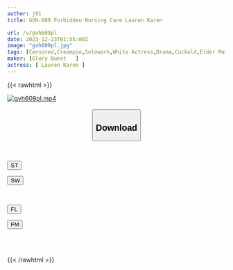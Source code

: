 ```yaml
---
author: j91
title: GVH-609 Forbidden Nursing Care Lauren Karen

url: /v/gvh609pl
date: 2023-12-23T01:55:00Z
image: "gvh609pl.jpg"
tags: [Censored,Creampie,Solowork,White Actress,Drama,Cuckold,Elder Male	 ]
maker: [Glory Quest   ]
actress: [ Lauren Karen ]
---
```



{{< rawhtml >}}

<div class="video" data-videoid="r2vZZOzVX3CbL4p">
    <a href="javascript:;">
        <img src="/v/gvh609pl/gvh609pl.jpg" width="WIDTH" height="HEIGHT" alt="gvh609pl.mp4" loading="lazy">
    </a>
</div>

<script type="text/javascript" src="https://j91.asia/asset/on-demand-st.js"></script>

<br>
  <link rel="stylesheet" href="https://j91.asia/asset/bs5.css">
  
  <center>
  <button class="btn btn-primary" type="button" data-bs-toggle="collapse" data-bs-target=".multi-collapse" aria-expanded="false" aria-controls="multiCollapseExample1 multiCollapseExample2"><h2>Download</h2></button></center>
</p>
<div class="row">
  <div class="col">
    <div class="collapse multi-collapse" id="multiCollapseExample1">
      <div class="card card-body">
	      	      <br>
<div class="buttons">  
<p><a href="https://streamtape.to/v/r2vZZOzVX3CbL4p" target="_blank"><button class="btn-hover color-3"><i class="fa fa-download"></i> ST</button></a></p>
<p><a href="https://flaswish.com/es5afmmcd0yx" target="_blank"><button class="btn-hover color-2"><i class="fa fa-download"></i> SW</button></a></p></div>
    </div>
  </div>
</div>
  <div class="col">
    <div class="collapse multi-collapse" id="multiCollapseExample2">
      <div class="card card-body">
	      <br>
<div class="buttons">
<p><a href="javascript:;" target="_blank"><button class="btn-hover color-9"><i class="fa fa-download"></i> FL</button></a></p>
<p><a href="javascript:;" target="_blank"><button class="btn-hover color-8"><i class="fa fa-download"></i> FM</button></a></p></div>
<br><br>
      </div>
    </div>
  </div>
</div>

{{< /rawhtml >}}